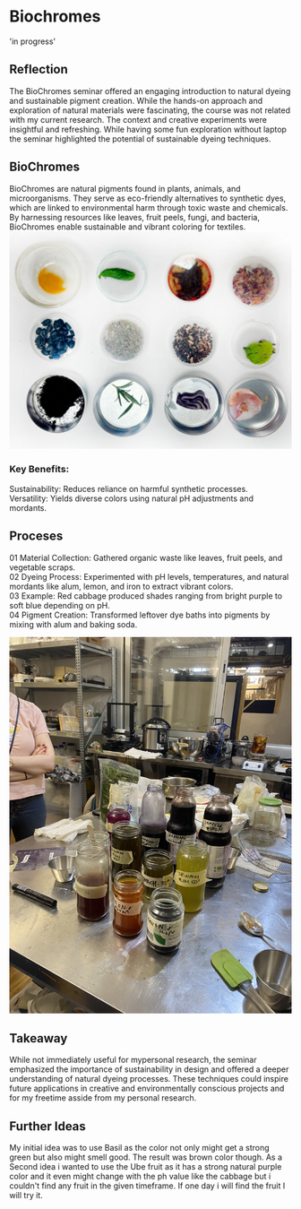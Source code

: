 # Biochromes

'in progress'

## Reflection
The BioChromes seminar offered an engaging introduction to natural dyeing and sustainable pigment creation. While the hands-on approach and exploration of natural materials were fascinating, the course was not related with my current research. The context and creative experiments were insightful and refreshing. While having some fun exploration without laptop the seminar highlighted the potential of sustainable dyeing techniques.

## BioChromes
BioChromes are natural pigments found in plants, animals, and microorganisms. They serve as eco-friendly alternatives to synthetic dyes, which are linked to environmental harm through toxic waste and chemicals. By harnessing resources like leaves, fruit peels, fungi, and bacteria, BioChromes enable sustainable and vibrant coloring for textiles.
![](../images/Bearbeitet/Biochromes02.png)

### Key Benefits:
Sustainability: Reduces reliance on harmful synthetic processes.<br/>
Versatility: Yields diverse colors using natural pH adjustments and mordants.<br/>

## Proceses
01 Material Collection: Gathered organic waste like leaves, fruit peels, and vegetable scraps. <br/>
02 Dyeing Process: Experimented with pH levels, temperatures, and natural mordants like alum, lemon, and iron to extract vibrant colors. <br/>
03 Example: Red cabbage produced shades ranging from bright purple to soft blue depending on pH. <br/>
04 Pigment Creation: Transformed leftover dye baths into pigments by mixing with alum and baking soda. <br/>

![](../images/Bearbeitet/Biochromes01.jpeg)


## Takeaway
While not immediately useful for mypersonal research, the seminar emphasized the importance of sustainability in design and offered a deeper understanding of natural dyeing processes. These techniques could inspire future applications in creative and environmentally conscious projects and for my freetime asside from my personal research.


## Further Ideas 
My initial idea was to use Basil as the color not only might get a strong green but also might smell good. The result was brown color though.
As a Second idea i wanted to use the Ube fruit as it has a strong natural purple color and it even might change with the ph value like the cabbage but i couldn't find any fruit in the given timeframe. If one day i will find the fruit I will try it.